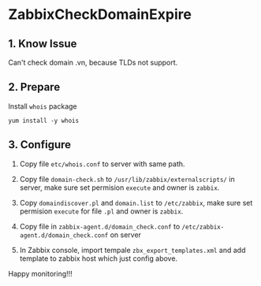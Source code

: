 # ZabbixCheckDomainExpire

## 1. Know Issue
Can't check domain .vn, because TLDs not support.

## 2. Prepare
Install `whois` package

`yum install -y whois`

## 3. Configure
1. Copy file `etc/whois.conf` to server with same path.

2. Copy file `domain-check.sh` to `/usr/lib/zabbix/externalscripts/` in server, make sure set permision `execute` and owner is `zabbix`.

3. Copy `domaindiscover.pl` and `domain.list` to `/etc/zabbix`, make sure set permision `execute` for file `.pl` and owner is `zabbix`.

4. Copy file in `zabbix-agent.d/domain_check.conf` to `/etc/zabbix-agent.d/domain_check.conf` on server

5. In Zabbix console, import tempale `zbx_export_templates.xml` and add template to zabbix host which just config above.

Happy monitoring!!!
